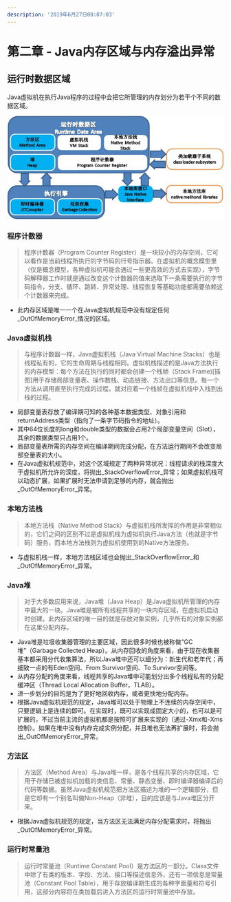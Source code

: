 ```yaml
---
description: '2019年6月27日00:07:03'
---
```


# 第二章 - Java内存区域与内存溢出异常

## 运行时数据区域

Java虚拟机在执行Java程序的过程中会把它所管理的内存划分为若干个不同的数据区域。

![&#x767D;&#x8272;&#x90E8;&#x5206;&#x4E3A;&#x7EBF;&#x7A0B;&#x79C1;&#x6709;&#xFF0C;&#x84DD;&#x8272;&#x90E8;&#x5206;&#x4E3A;&#x7EBF;&#x7A0B;&#x5171;&#x4EAB;](../.gitbook/assets/java_virtual_machine_runtime_data_area.jpg)

### 程序计数器

> 程序计数器（Program Counter Register）是一块较小的内存空间，它可以看作是当前线程所执行的字节码的行号指示器。在虚拟机的概念模型里（仅是概念模型，各种虚拟机可能会通过一些更高效的方式去实现），字节码解释器工作时就是通过改变这个计数器的值来选取下一条需要执行的字节码指令，分支、循环、跳转、异常处理、线程恢复等基础功能都需要依赖这个计数器来完成。

* 此内存区域是唯一一个在Java虚拟机规范中没有规定任何_OutOfMemoryError_情况的区域。

### Java虚拟机栈

> 与程序计数器一样，Java虚拟机栈（Java Virtual Machine Stacks）也是线程私有的，它的生命周期与线程相同。虚拟机栈描述的是Java方法执行的内存模型：每个方法在执行的同时都会创建一个栈帧（Stack Frame\)\[插图\]用于存储局部变量表、操作数栈、动态链接、方法出口等信息。每一个方法从调用直至执行完成的过程，就对应着一个栈帧在虚拟机栈中入栈到出栈的过程。

* 局部变量表存放了编译期可知的各种基本数据类型、对象引用和returnAddress类型（指向了一条字节码指令的地址）。
* 其中64位长度的long和double类型的数据会占用2个局部变量空间（Slot），其余的数据类型只占用1个。
* 局部变量表所需的内存空间在编译期间完成分配，在方法运行期间不会改变局部变量表的大小。
* 在Java虚拟机规范中，对这个区域规定了两种异常状况：线程请求的栈深度大于虚拟机所允许的深度，将抛出_StackOverflowError_异常；如果虚拟机栈可以动态扩展，如果扩展时无法申请到足够的内存，就会抛出_OutOfMemoryError_异常。

### 本地方法栈

> 本地方法栈（Native Method Stack）与虚拟机栈所发挥的作用是非常相似的，它们之间的区别不过是虚拟机栈为虚拟机执行Java方法（也就是字节码）服务，而本地方法栈则为虚拟机使用到的Native方法服务。

* 与虚拟机栈一样，本地方法栈区域也会抛出_StackOverflowError_和_OutOfMemoryError_异常。

### Java堆

> 对于大多数应用来说，Java堆（Java Heap）是Java虚拟机所管理的内存中最大的一块。Java堆是被所有线程共享的一块内存区域，在虚拟机启动时创建。此内存区域的唯一目的就是存放对象实例，几乎所有的对象实例都在这里分配内存。

* Java堆是垃圾收集器管理的主要区域，因此很多时候也被称做“GC堆”（Garbage Collected Heap）。从内存回收的角度来看，由于现在收集器基本都采用分代收集算法，所以Java堆中还可以细分为：新生代和老年代；再细致一点的有Eden空间、From Survivor空间、To Survivor空间等。
* 从内存分配的角度来看，线程共享的Java堆中可能划分出多个线程私有的分配缓冲区（Thread Local Allocation Buffer，TLAB）。
* 进一步划分的目的是为了更好地回收内存，或者更快地分配内存。
* 根据Java虚拟机规范的规定，Java堆可以处于物理上不连续的内存空间中，只要逻辑上是连续的即可。在实现时，既可以实现成固定大小的，也可以是可扩展的，不过当前主流的虚拟机都是按照可扩展来实现的（通过-Xmx和-Xms控制）。如果在堆中没有内存完成实例分配，并且堆也无法再扩展时，将会抛出_OutOfMemoryError_异常。

### 方法区

> 方法区（Method Area）与Java堆一样，是各个线程共享的内存区域，它用于存储已被虚拟机加载的类信息、常量、静态变量、即时编译器编译后的代码等数据。虽然Java虚拟机规范把方法区描述为堆的一个逻辑部分，但是它却有一个别名叫做Non-Heap（非堆），目的应该是与Java堆区分开来。

* 根据Java虚拟机规范的规定，当方法区无法满足内存分配需求时，将抛出_OutOfMemoryError_异常。

### 运行时常量池

> 运行时常量池（Runtime Constant Pool）是方法区的一部分。Class文件中除了有类的版本、字段、方法、接口等描述信息外，还有一项信息是常量池（Constant Pool Table），用于存放编译期生成的各种字面量和符号引用，这部分内容将在类加载后进入方法区的运行时常量池中存放。

